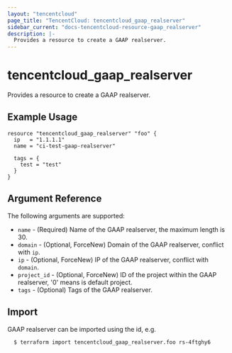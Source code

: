 ```yaml
---
layout: "tencentcloud"
page_title: "TencentCloud: tencentcloud_gaap_realserver"
sidebar_current: "docs-tencentcloud-resource-gaap_realserver"
description: |-
  Provides a resource to create a GAAP realserver.
---
```


# tencentcloud_gaap_realserver

Provides a resource to create a GAAP realserver.

## Example Usage

```hcl
resource "tencentcloud_gaap_realserver" "foo" {
  ip   = "1.1.1.1"
  name = "ci-test-gaap-realserver"

  tags = {
    test = "test"
  }
}
```

## Argument Reference

The following arguments are supported:

* `name` - (Required) Name of the GAAP realserver, the maximum length is 30.
* `domain` - (Optional, ForceNew) Domain of the GAAP realserver, conflict with `ip`.
* `ip` - (Optional, ForceNew) IP of the GAAP realserver, conflict with `domain`.
* `project_id` - (Optional, ForceNew) ID of the project within the GAAP realserver, '0' means is default project.
* `tags` - (Optional) Tags of the GAAP realserver.


## Import

GAAP realserver can be imported using the id, e.g.

```
  $ terraform import tencentcloud_gaap_realserver.foo rs-4ftghy6
```

